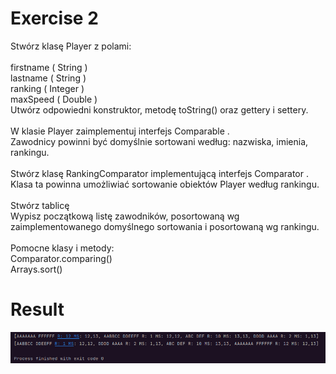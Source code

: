 # Exercise 2
Stwórz klasę Player z polami:<br><br>
firstname ( String )<br>
lastname ( String )<br>
ranking ( Integer )<br>
maxSpeed ( Double )<br>
Utwórz odpowiedni konstruktor, metodę toString() oraz gettery i settery.<br><br>
W klasie Player zaimplementuj interfejs Comparable .<br> Zawodnicy powinni być domyślnie
sortowani według: nazwiska, imienia, rankingu.<br><br>
Stwórz klasę RankingComparator implementującą interfejs Comparator .<br> Klasa ta powinna
umożliwiać sortowanie obiektów Player według rankingu.<br><br>
Stwórz tablicę <br> Wypisz początkową listę zawodników,
posortowaną wg zaimplementowanego domyślnego sortowania i posortowaną wg rankingu.<br><br>
Pomocne klasy i metody:<br>
Comparator.comparing()<br>
Arrays.sort()

# Result
![Result](./img.png?raw=true)